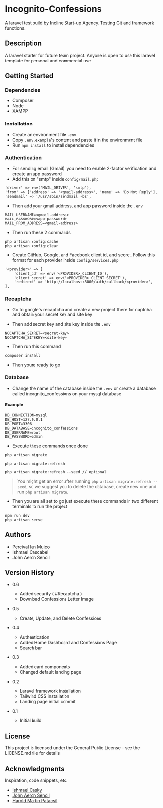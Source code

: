 # Incognito-Confessions

A laravel test build by Incline Start-up Agency. Testing Git and framework functions.

## Description

A laravel starter for future team project. Anyone is open to use this laravel template for personal and commercial use.

## Getting Started

### Dependencies

-   Composer
-   Node
-   XAMPP

### Installation

-   Create an environment file `.env`
-   Copy `.env.example`'s content and paste it in the environment file
-   Run `npm install` to install dependencies

### Authentication

-   For sending email (Gmail), you need to enable 2-factor verification and create an app password
-   Add this on "smtp" inside `config/mail.php`

```
'driver' => env('MAIL_DRIVER', 'smtp'),
'from' => ['address' => '<gmail-address>', 'name' => 'Do Not Reply'],
'sendmail' => '/usr/sbin/sendmail -bs',
```

-   Then add your gmail address, and app password inside the `.env`

```
MAIL_USERNAME=<gmail-address>
MAIL_PASSWORD=<app-password>
MAIL_FROM_ADDRESS=<gmail-address>
```

-   Then run these 2 commands

```
php artisan config:cache
php artisan config:clear
```

-   Create GitHub, Google, and Facebook client id, and secret. Follow this format for each provider inside `config/services.php`

```
'<provider>' => [
    'client_id' => env('<PROVIDER>_CLIENT_ID'),
    'client_secret' => env('<PROVIDER>_CLIENT_SECRET'),
    'redirect' => 'http://localhost:8000/auth/callback/<provider>',
],
```

### Recaptcha

-   Go to google's recaptcha and create a new project there for captcha and obtain your secret key and site key

-   Then add secret key and site key inside the `.env`

```
NOCAPTCHA_SECRET=<secret-key>
NOCAPTCHA_SITEKEY=<site-key>
```

-   Then run this command

```
composer install
```

-   Then youre ready to go

### Database

-   Change the name of the database inside the `.env` or create a database called incognito_confessions on your mysql database

#### Example

```
DB_CONNECTION=mysql
DB_HOST=127.0.0.1
DB_PORT=3306
DB_DATABASE=incognito_confessions
DB_USERNAME=root
DB_PASSWORD=admin
```

-   Execute these commands once done

```
php artisan migrate

php artisan migrate:refresh

php artisan migrate:refresh --seed // optional
```

> You might get an error after running `php artisan migrate:refresh --seed`, so we suggest you to delete the database, create new one and run `php artisan migrate`.

-   Then you are all set to go just execute these commands in two different terminals to run the project

```
npm run dev
php artisan serve
```

## Authors

-   Percival Ian Muico
-   Ishmael Cascabel
-   John Aeron Sencil

## Version History

-   0.6
    -   Added security ( #Recaptcha )
    -   Download Confessions Letter Image
-   0.5

    -   Create, Update, and Delete Confessions

-   0.4
    -   Authentication
    -   Added Home Dashboard and Confessions Page
    -   Search bar
-   0.3
    -   Added card components
    -   Changed default landing page
-   0.2
    -   Laravel framework installation
    -   Tailwind CSS installation
    -   Landing page initial commit
-   0.1
    -   Initial build

## License

This project is licensed under the General Public License - see the LICENSE.md file for details

## Acknowledgments

Inspiration, code snippets, etc.

-   [Ishmael Casky](https://github.com/IshmaelCasky)
-   [John Aeron Sencil](https://github.com/iamaeron)
-   [Harold Martin Patacsil](https://github.com/yskooo)
